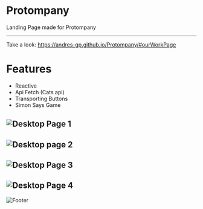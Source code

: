# Protompany

Landing Page made for Protompany 

---

Take a look: https://andres-gp.github.io/Protompany/#ourWorkPage

# Features
 - Reactive 
 - Api Fetch (Cats api)
 - Transporting Buttons
 - Simon Says Game

![Desktop Page 1](https://user-images.githubusercontent.com/81189565/130143386-0cd2c155-fcd8-4ef6-b22f-c99d95d777d1.png)
---
![Desktop page 2](https://user-images.githubusercontent.com/81189565/130143393-ffba330c-f578-4cd4-9fc9-4878c2afe985.png)
---
![Desktop Page 3](https://user-images.githubusercontent.com/81189565/130143392-414c86cc-5120-4b66-9a51-09da8c921f1a.png)
---
![Desktop Page 4](https://user-images.githubusercontent.com/81189565/130143396-0fbf6442-bfe4-4442-b8b5-92ee299cff8a.png)
---
![Footer](https://user-images.githubusercontent.com/81189565/130143573-cea8cb20-f2eb-4296-ad5f-cadda8a16e21.png)



